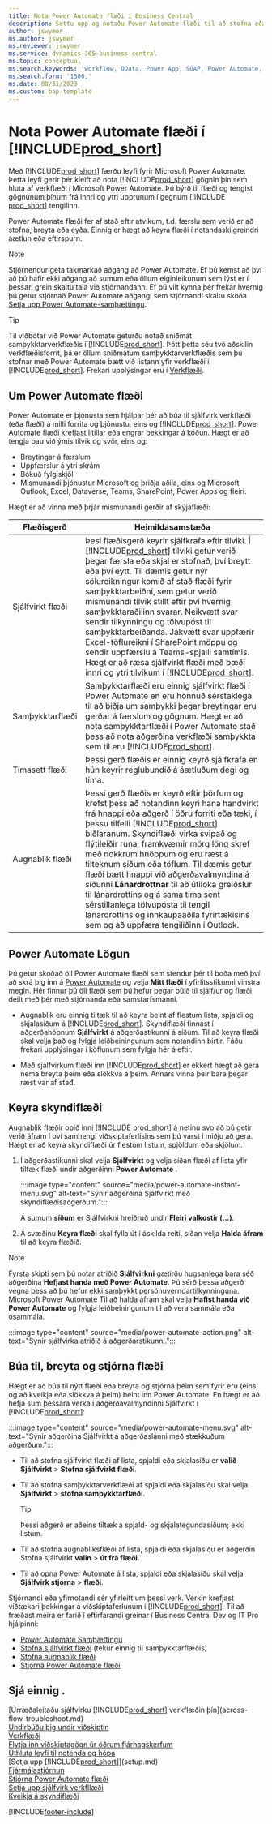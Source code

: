```yaml
---
title: Nota Power Automate flæði í Business Central
description: Settu upp og notaðu Power Automate flæði til að stofna eða breyta gögnum Business Central.
author: jswymer
ms.author: jswymer
ms.reviewer: jswymer
ms.service: dynamics-365-business-central
ms.topic: conceptual
ms.search.keywords: 'workflow, OData, Power App, SOAP, Power Automate,'
ms.search.form: '1500,'
ms.date: 08/31/2023
ms.custom: bap-template
---
```


<!-- Line 41 says there are three cloud flow types, but the table lists four. Should line 41 change? -->


# Nota Power Automate flæði í [!INCLUDE[prod_short](includes/prod_short.md)]

Með [!INCLUDE[prod_short](includes/prod_short.md)] færðu leyfi fyrir Microsoft Power Automate. Þetta leyfi gerir þér kleift að nota [!INCLUDE[prod_short](includes/prod_short.md)] gögnin þín sem hluta af verkflæði í Microsoft Power Automate. Þú býrð til flæði og tengist gögnunum þínum frá innri og ytri upprunum í gegnum [!INCLUDE [prod_short](includes/prod_short.md)] tengilinn.

Power Automate flæði fer af stað eftir atvikum, t.d. færslu sem verið er að stofna, breyta eða eyða. Einnig er hægt að keyra flæði í notandaskilgreindri áætlun eða eftirspurn.

> [!NOTE]
> Stjórnendur geta takmarkað aðgang að Power Automate. Ef þú kemst að því að þú hafir ekki aðgang að sumum eða öllum eiginleikunum sem lýst er í þessari grein skaltu tala við stjórnandann. Ef þú vilt kynna þér frekar hvernig þú getur stjórnað Power Automate aðgangi sem stjórnandi skaltu skoða [Setja upp Power Automate-samþættingu](/dynamics365/business-central/dev-itpro/powerplatform/power-automate-setup).

<!-- You must have a valid account with both [!INCLUDE[prod_short](includes/prod_short.md)] and Power Automate. --> 

> [!TIP]
> Til viðbótar við Power Automate geturðu notað sniðmát samþykktarverkflæðis í [!INCLUDE[prod_short](includes/prod_short.md)]. Þótt þetta séu tvö aðskilin verkflæðisforrit, þá er öllum sniðmátum samþykktarverkflæðis sem þú stofnar með Power Automate bætt við listann yfir verkflæði í [!INCLUDE[prod_short](includes/prod_short.md)]. Frekari upplýsingar eru í [Verkflæði](across-workflow.md).

## Um Power Automate flæði

Power Automate er þjónusta sem hjálpar þér að búa til sjálfvirk verkflæði (eða flæði) á milli forrita og þjónustu, eins og [!INCLUDE[prod_short](includes/prod_short.md)]. Power Automate flæði krefjast lítillar eða engrar þekkingar á kóðun. Hægt er að tengja þau við ýmis tilvik og svör, eins og:

- Breytingar á færslum
- Uppfærslur á ytri skrám
- Bókuð fylgiskjöl
- Mismunandi þjónustur Microsoft og þriðja aðila, eins og Microsoft Outlook, Excel, Dataverse, Teams, SharePoint, Power Apps og fleiri.

Hægt er að vinna með þrjár mismunandi gerðir af skýjaflæði:

|Flæðisgerð|Heimildasamstæða|
|---------|-----------|
|Sjálfvirkt flæði|Þesi flæðisgerð keyrir sjálfkrafa eftir tilviki. Í [!INCLUDE[prod_short](includes/prod_short.md)] tilviki getur verið þegar færsla eða skjal er stofnað, því breytt eða því eytt. Til dæmis getur nýr sölureikningur komið af stað flæði fyrir samþykktarbeiðni, sem getur verið mismunandi tilvik stillt eftir því hvernig samþykktaraðilinn svarar. Neikvætt svar sendir tilkynningu og tölvupóst til samþykktarbeiðanda. Jákvætt svar uppfærir Excel-töflureikni í SharePoint möppu og sendir uppfærslu á Teams-spjalli samtímis. Hægt er að ræsa sjálfvirkt flæði með bæði innri og ytri tilvikum í [!INCLUDE[prod_short](includes/prod_short.md)].|
|Samþykktarflæði|Samþykktarflæði eru einnig sjálfvirkt flæði í Power Automate en eru hönnuð sérstaklega til að biðja um samþykki þegar breytingar eru gerðar á færslum og gögnum. Hægt er að nota samþykktarflæði í Power Automate stað þess að nota aðgerðina [verkflæði](across-use-workflows.md) samþykkta sem til eru [!INCLUDE[prod_short](includes/prod_short.md)]. |
|Tímasett flæði|Þessi gerð flæðis er einnig keyrð sjálfkrafa en hún keyrir reglubundið á áætluðum degi og tíma. |
|Augnablik flæði|Þessi gerð flæðis er keyrð eftir þörfum og krefst þess að notandinn keyri hana handvirkt frá hnappi eða aðgerð í öðru forriti eða tæki, í þessu tilfelli [!INCLUDE[prod_short](includes/prod_short.md)] biðlaranum. Skyndiflæði virka svipað og flýtileiðir runa, framkvæmir mörg löng skref með nokkrum hnöppum og eru ræst á tilteknum síðum eða töflum. Til dæmis getur flæði bætt hnappi við aðgerðavalmyndina á síðunni **Lánardrottnar** til að útiloka greiðslur til lánardrottins og á sama tíma sent sérstillanlega tölvupósta til tengil lánardrottins og innkaupaaðila fyrirtækisins sem og að uppfæra tengiliðinn í Outlook. |

## Power Automate Lögun

Þú getur skoðað öll Power Automate flæði sem stendur þér til boða með því að skrá þig inn á [Power Automate](https://powerautomate.com) og velja **Mitt flæði** í yfirlitsstikunni vinstra megin. Hér finnur þú öll flæði sem þú hefur þegar búið til sjálf/ur og flæði deilt með þér með stjórnanda eða samstarfsmanni.

- Augnablik eru einnig tiltæk til að keyra beint af flestum lista, spjaldi og skjalasíðum á [!INCLUDE[prod_short](includes/prod_short.md)]. Skyndiflæði finnast í aðgerðahópnum **Sjálfvirkt** á aðgerðastikunni á síðum. Til að keyra flæði skal velja það og fylgja leiðbeiningunum sem notandinn birtir. Fáðu frekari upplýsingar í köflunum sem fylgja hér á eftir.

- Með sjálfvirkum flæði inn [!INCLUDE[prod_short](includes/prod_short.md)] er ekkert hægt að gera nema breyta þeim eða slökkva á þeim. Annars vinna þeir bara þegar ræst var af stađ. 
<!--

## Automated flows

With Power Automate, you can create business flows directly in-house and rely on citizen developers. Automated workflows can be started by both internal and external events in [!INCLUDE[prod_short](includes/prod_short.md)], and also be set to run periodically. Learn more and get instructions on how to create flows in the [Set Up Automated Workflows](/dynamics365/business-central/dev-itpro/powerplatform/automate-workflows) article in the administration content.

-->

## Keyra skyndiflæði

Augnablik flæðir opið inni [!INCLUDE [prod_short](includes/prod_short.md)] á netinu svo að þú getir verið áfram í því samhengi viðskiptaferlisins sem þú varst í miðju að gera. Hægt er að keyra skyndiflæði úr flestum listum, spjöldum eða skjölum.

1. Í aðgerðastikunni skal velja **Sjálfvirkt** og velja síðan flæði af lista yfir tiltæk flæði undir aðgerðinni **Power Automate** .

    :::image type="content" source="media/power-automate-instant-menu.svg" alt-text="Sýnir aðgerðina Sjálfvirkt með skyndiflæðisaðgerðum.":::

    Á sumum **síðum**  er Sjálfvirkni hreiðruð undir **Fleiri valkostir (...)**. 
2. Á svæðinu **Keyra flæði** skal fylla út í áskilda reiti, síðan velja **Halda áfram** til að keyra flæðið.

> [!NOTE]
> Fyrsta skipti sem þú notar atriðið **Sjálfvirkni** gætirðu hugsanlega bara séð aðgerðina **Hefjast handa með Power Automate**. Þú sérð þessa aðgerð vegna þess að þú hefur ekki samþykkt persónuverndartilkynninguna. Microsoft Power Automate Til að halda áfram skal velja **Hafist handa við Power Automate** og fylgja leiðbeiningunum til að vera sammála eða ósammála.  
>
> :::image type="content" source="media/power-automate-action.png" alt-text="Sýnir sjálfvirka atriðið á aðgerðarstikunni.":::

<!--

[!INCLUDE [prod_short](includes/prod_short.md)] can run a Power Automate flow from most list, card, and document pages. Once the admin has connected [!INCLUDE [prod_short](includes/prod_short.md)] with Power Automate, you'll see any flows your organization has added when you choose the **Automate** action on the relevant pages. Instant flows are run without leaving [!INCLUDE [prod_short](includes/prod_short.md)]. Learn more in the [Set Up Automated Workflows](/dynamics365/business-central/dev-itpro/powerplatform/automate-workflows) article in the administration content.

These instant flows open on a page inside [!INCLUDE [prod_short](includes/prod_short.md)] online so you can remain within the context of the business process you were in the middle of. Choose the **Automate** action—on some pages nested under the **More Options** menu—choose the **Power Automate** menu item, then choose the relevant link to trigger the workflow. The connection to Power Automate is already set up for you.

Most flows require you to fill in a field or two before you choose the **Run flow** action.

> [!TIP]
> If you don't see an **Automate** action, then your [!INCLUDE [prod_short](includes/prod_short.md)] probably hasn't yet been set up to use Power Automate. Learn more from your admin.-->

## Búa til, breyta og stjórna flæði

Hægt er að búa til nýtt flæði eða breyta og stjórna þeim sem fyrir eru (eins og að kveikja eða slökkva á þeim) beint inn Power Automate. En hægt er að hefja sum þessara verka í aðgerðavalmyndinni Sjálfvirkt í  [!INCLUDE[prod_short](includes/prod_short.md)]:

:::image type="content" source="media/power-automate-menu.svg" alt-text="Sýnir aðgerðina Sjálfvirkt á aðgerðaslánni með stækkuðum aðgerðum.":::

- Til að stofna sjálfvirkt flæði af lista, spjaldi eða skjalasíðu er **valið Sjálfvirkt** > **Stofna sjálfvirkt flæði**.
- Til að stofna samþykktarverkflæði af spjaldi eða skjalasíðu skal velja **Sjálfvirkt** > **stofna samþykktarflæði**.

  > [!TIP]
  > Þessi aðgerð er aðeins tiltæk á spjald- og skjalategundasíðum; ekki listum.
- Til að stofna augnabliksflæði af lista, spjaldi eða skjalasíðu er aðgerðin Stofna sjálfvirkt **valin** > **út frá flæði**.
- Til að opna Power Automate á lista, spjaldi eða skjalasíðu skal velja **Sjálfvirk stjórna** > **flæði**.
<!--- To create new flows or manage existing flows from inside [!INCLUDE[prod_short](includes/prod_short.md)], got to the **Manage Power Automate Flows** page.-->

Stjórnandi eða yfirnotandi sér yfirleitt um þessi verk. Verkin krefjast víðtækari þekkingar á viðskiptaferlunum í [!INCLUDE[prod_short](includes/prod_short.md)]. Til að fræðast meira er farið í eftirfarandi greinar í Business Central Dev og IT Pro hjálpinni:

- [Power Automate Samþættingu](/dynamics365/business-central/dev-itpro/powerplatform/power-automate-overview)
- [Stofna sjálfvirkt flæði](/dynamics365/business-central/dev-itpro/powerplatform/automate-workflows)  (tekur einnig til samþykktarflæðis)
- [Stofna augnablik flæði](/dynamics365/business-central/dev-itpro/powerplatform/instant-flows)
- [Stjórna Power Automate flæði](/dynamics365/business-central/dev-itpro/powerplatform/manage-power-automate-flows)
<!-- 

## Add more automated flows and instant flows

You can create flows through the [powerautomate.microsoft.com](https://powerautomate.microsoft.com) website. However, if your admin has switched on the capability to run Power Automate flows from inside [!INCLUDE [prod_short](includes/prod_short.md)] online, you can start the process of building a flow from the **Automate** action on the relevant pages, which can be found under the **More Options** menu depending on the page. Then choose the **Power Automate** menu item, and then choose the **Create a flow** action. Power Automate then opens in a new browser tab, and you're signed in automatically.

You can find sample templates to adapt to your company and all available trigger events, using both [!INCLUDE [prod_short](includes/prod_short.md)] and external tools, by choosing the **Connectors** menu on the Power Automate website. Learn more about available templates and triggers in the [Set Up Automated Workflows](/dynamics365/business-central/dev-itpro/powerplatform/automate-workflows) article in the administration content.

## Create and manage Power Automate flows

You can create new flows or manage existing Power Automate flows in [!INCLUDE [prod_short](includes/prod_short.md)] on the **Manage Power Automate Flows** page. Learn more in the [Manage Power Automate Flows](/dynamics365/business-central/dev-itpro/powerplatform/manage-power-automate-flows) article in the administration content.

<!--
You can also manage available Power Automate workflows on the **Workflows** page in [!INCLUDE[prod_short](includes/prod_short.md)]. The page lists both the built-in approval and Power Automate workflows, with options for the latter to enable/disable, delete, and view the workflow on the Power Automate website.-->

## Sjá einnig .

[Úrræðaleitaðu sjálfvirku [!INCLUDE[prod_short](includes/prod_short.md)] verkflæðin þín](across-flow-troubleshoot.md)  
[Undirbúðu þig undir viðskiptin](ui-get-ready-business.md)  
[Verkflæði](across-workflow.md)  
[Flytja inn viðskiptagögn úr öðrum fjárhagskerfum](across-import-data-configuration-packages.md)  
[Úthluta leyfi til notenda og hópa](ui-define-granular-permissions.md)  
[Setja upp [!INCLUDE[prod_short](includes/prod_short.md)]](setup.md)  
[Fjármálastjórnun](finance.md)  
[Stjórna Power Automate flæði](/dynamics365/business-central/dev-itpro/powerplatform/manage-power-automate-flows)  
[Setja upp sjálfvirk verkfllæði](/dynamics365/business-central/dev-itpro/powerplatform/automate-workflows)  
[Kveikja á skyndiflæði](/dynamics365/business-central/dev-itpro/powerplatform/instant-flows)  

[!INCLUDE[footer-include](includes/footer-banner.md)]
